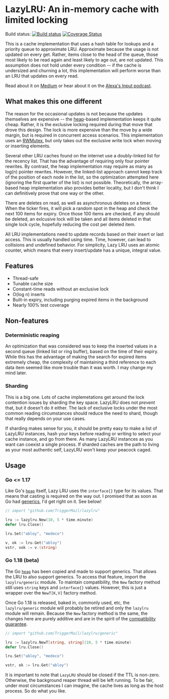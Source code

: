 # LazyLRU: An in-memory cache with limited locking

Build status: [![Build status](https://badge.buildkite.com/ad7c5afa9718790714c46a0dbf44ff8cb72ebdb7dcc5e84fb7.svg?branch=master)](https://buildkite.com/bluecore-inc/lazylru) [![Coverage Status](https://coveralls.io/repos/github/TriggerMail/lazylru/badge.svg?branch=master)](https://coveralls.io/github/TriggerMail/lazylru?branch=master)

This is a cache implementation that uses a hash table for lookups and a priority queue to approximate LRU. Approximate because the usage is not updated on every get. Rather, items close to the head of the queue, those most likely to be read again and least likely to age out, are not updated. This assumption does not hold under every condition -- if the cache is undersized and churning a lot, this implementation will perform worse than an LRU that updates on every read.

Read about it on [Medium](https://medium.com/bluecore-engineering/lazylru-laughing-all-the-way-to-production-19d2a053c3cb) or hear about it on the [Alexa's Input podcast](https://anchor.fm/alexagriffith/episodes/Cache-Only-with-Mike-Hurwitz-e146ob2).

## What makes this one different

The reason for the occasional updates is not because the updates themselves are expensive -- the [heap](https://golang.org/pkg/container/heap/)-based implementation keeps it quite cheap. Rather, it is the exclusive locking required during that move that drove this design. The lock is more expensive than the move by a wide margin, but is required in concurrent access scenarios. This implementation uses an [RWMutex](https://golang.org/pkg/sync/#RWMutex), but only takes out the exclusive write lock when moving or inserting elements.

Several other LRU caches found on the internet use a doubly-linked list for the recency list. That has the advantage of requiring only four pointer rewrites. By contrast, the heap implementation may require as many as log(n) pointer rewrites. However, the linked-list approach cannot keep track of the position of each node in the list, so the optimization attempted here (ignoring the first quarter of the list) is not possible. Theoretically, the array-based heap implementation also provides better locality, but I don't think I can definitively prove that one way or the other.

There are deletes on read, as well as asynchronous deletes on a timer. When the ticker fires, it will pick a random spot in the heap and check the next 100 items for expiry. Once those 100 items are checked, if any should be deleted, an exlcusive lock will be taken and all items deleted in that single lock cycle, hopefully reducing the cost per deleted item.

All LRU implementations need to update records based on their insert or last access. This is usually handled using time. Time, however, can lead to collisions and undefined behavior. For simplicity, Lazy LRU uses an atomic counter, which means that every insert/update has a unique, integral value.

## Features

* Thread-safe
* Tunable cache size
* Constant-time reads without an exclusive lock
* O(log n) inserts
* Built-in expiry, including purging expired items in the background
* Nearly 100% test coverage

## Non-features

### Deterministic reaping

An optimization that was considered was to keep the inserted values in a second queue (linked list or ring buffer), based on the time of their expiry. While this has the advantage of making the search for expired items extremely cheap, the complexity of maintaining a third reference to each data item seemed like more trouble than it was worth. I may change my mind later.

### Sharding

This is a big one. Lots of cache implemetations get around the lock contention issues by sharding the key space. LazyLRU does not _prevent_ that, but it doesn't do it either. The lack of exclusive locks under the most common reading circumstances should reduce the need to shard, though that really depends on your use cases.

If sharding makes sense for you, it should be pretty easy to make a list of LazyLRU instances, hash your keys before reading or writing to select your cache instance, and go from there. As many LazyLRU instances as you want can coexist a single process. If sharded caches are the path to living as your most authentic self, LazyLRU won't keep your peacock caged.

## Usage

### Go &lt;= 1.17

Like Go's [`heap`](https://golang.org/pkg/container/heap/) itself, Lazy LRU uses the `interface{}` type for its values. That means that casting is required on the way out. I promised that as soon as Go had [generics](https://go.googlesource.com/proposal/+/master/design/go2draft-contracts.md), I'd get right on it. See below!

```go
// import "github.com/TriggerMail/lazylru"

lru := lazylru.New(10, 5 * time.minute)
defer lru.Close()

lru.Set("abloy", "medeco")

v, ok := lru.Get("abloy")
vstr, vok := v.(string)
```

### Go 1.18 (beta)

The Go [`heap`](https://golang.org/pkg/container/heap/) has been copied and made to support generics. That allows the LRU to also support generics. To access that feature, import the `lazylru/generic` module. To maintain compatibility, the `New` factory method still uses `string` keys and `interface{}` values. However, this is just a wrapper over the `NewT[K,V]` factory method.

Once Go 1.18 is released, baked in, commonly used, etc, the `lazylru/generic` module will probably be retired and only the `lazylru` module will remain. Because the `New` factory method is the same, the changes here are purely additive and are in the spirit of the [compatibility guarantee](https://go.dev/doc/go1compat).

```go
// import "github.com/TriggerMail/lazylru/generic"

lru := lazylru.NewT[string, string](10, 5 * time.minute)
defer lru.Close()

lru.Set("abloy", "medeco")

vstr, ok := lru.Get("abloy")
```

It is important to note that `LazyLRU` should be closed if the TTL is non-zero. Otherwise, the background reaper thread will be left running. To be fair, under most circumstances I can imagine, the cache lives as long as the host process. So do what you like.
